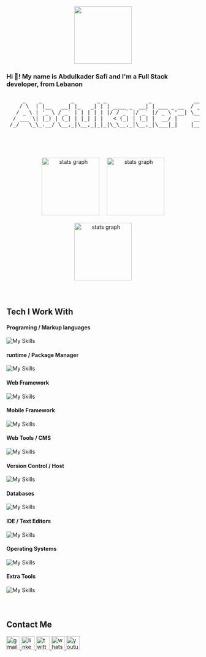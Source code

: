 <div align="center" style="width: 100% ;display: flex; justify-content: center; align-item: center; gap: 20px;">
  <a href="https://techforpalestine.org/learn-more" target="_blank">
    <img src="https://raw.githubusercontent.com/Safouene1/support-palestine-banner/master/banner-support.svg" height="150" />
  </a>
</div>

###

### Hi 👋! My name is Abdulkader Safi and I'm a Full Stack developer, from Lebanon

###

<p align="center">
  <pre>
     _    _         _       _ _             _             ____         __ _
    / \  | |__   __| |_   _| | | ____ _  __| | ___ _ __  / ___|  __ _ / _(_)
   / _ \ | '_ \ / _` | | | | | |/ / _` |/ _` |/ _ \ '__| \___ \ / _` | |_| |
  / ___ \| |_) | (_| | |_| | |   < (_| | (_| |  __/ |     ___) | (_| |  _| |
 /_/   \_\_.__/ \__,_|\__,_|_|_|\_\__,_|\__,_|\___|_|    |____/ \__,_|_| |_|
  </pre>
</p>

###

<br clear="both">

###

<div align="center" style="width: 100% ;display: flex; flex-direction: column; justify-content: center; align-item: center; gap: 20px;">
    <div align="center" style="width: 100% ;display: flex; justify-content: center; align-item: center; gap: 20px;">
        <img src="https://github-readme-stats.vercel.app/api?username=Abdulkader-Safi&hide_title=false&hide_rank=false&show_icons=true&include_all_commits=true&count_private=true&disable_animations=false&theme=dracula&locale=en&hide_border=false" height="150" alt="stats graph"  />
        <img src="https://github-readme-streak-stats.herokuapp.com/?user=Abdulkader-Safi&locale=en&theme=dracula" height="150" alt="stats graph"  />
    </div>
    <div align="center" style="width: 100% ;display: flex; justify-content: center; align-item: center; gap: 20px;">
        <img src="https://github-readme-stats.vercel.app/api/top-langs?username=Abdulkader-Safi&show_icons=true&locale=en&layout=compact&theme=dracula" height="150" alt="stats graph"  />
    </div>
</div>

###

<br clear="both">

###

## Tech I Work With

#### Programing / Markup languages

![My Skills](https://skillicons.dev/icons?i=html,css,js,ts,go,lua,php,markdown)

#### runtime / Package Manager

![My Skills](https://skillicons.dev/icons?i=nodejs,npm,yarn,bun)

#### Web Framework

![My Skills](https://skillicons.dev/icons?i=react,bootstrap,tailwind,htmx,nest,express,laravel)

<!-- #### Desktop Framework -->
<!---->
<!-- ![My Skills](https://skillicons.dev/icons?i=electron) -->

#### Mobile Framework

![My Skills](https://skillicons.dev/icons?i=react)

#### Web Tools / CMS

![My Skills](https://skillicons.dev/icons?i=graphql,redux,prisma,vite,wordpress,strapi)

#### Version Control / Host

![My Skills](https://skillicons.dev/icons?i=git,github,aws,netlify,vercel)

#### Databases

![My Skills](https://skillicons.dev/icons?i=mongo,sqlite,postgres,mysql,firebase,supabase)

#### IDE / Text Editors

![My Skills](https://skillicons.dev/icons?i=neovim,vscode)

#### Operating Systems

![My Skills](https://skillicons.dev/icons?i=linux,ubuntu,arch,mint,windows,apple)

#### Extra Tools

![My Skills](https://skillicons.dev/icons?i=docker,figma,arduino,obsidian,postman)

###

<br clear="both">

###

## Contact Me

<div align="left">
  <a href="mailto:safi.abdulkader@gmai.com" target="_blank">
    <img src="https://img.shields.io/static/v1?message=Gmail&logo=gmail&label=&color=D14836&logoColor=white&labelColor=&style=for-the-badge" height="35" alt="gmail logo"  />
  </a>
  <a href="https://linkedin.com/in/abdulkader-safi" target="_blank">
    <img src="https://img.shields.io/static/v1?message=LinkedIn&logo=linkedin&label=&color=0077B5&logoColor=white&labelColor=&style=for-the-badge" height="35" alt="linkedin logo"  />
  </a>
  <a href="https://twitter.com/AbdulkaderSafi" target="_blank">
    <img src="https://img.shields.io/static/v1?message=X/TWITTER&logo=x&label=&color=000&logoColor=white&labelColor=&style=for-the-badge" height="35" alt="twitter logo"  />
  </a>
  <a href="https://wa.me/96560787763" target="_blank">
    <img src="https://img.shields.io/static/v1?message=Whatsapp&logo=whatsapp&label=&color=25D366&logoColor=white&labelColor=&style=for-the-badge" height="35" alt="whatsapp logo"  />
  </a>
  <a href="https://www.youtube.com/@abdulkadersafi" target="_blank">
    <img src="https://img.shields.io/static/v1?message=Youtube&logo=youtube&label=&color=FF0001&logoColor=white&labelColor=&style=for-the-badge" height="35" alt="youtube logo"  />
  </a>
</div>

###

<br clear="both">

<!-- ### -->
<!---->
<!-- <a href="https://data.typeracer.com/pit/profile?user=abdulkader_safi&ref=badge" target="_top"><img src="https://data.typeracer.com/misc/badge?user=abdulkader_safi" border="0" alt="TypeRacer.com scorecard for user abdulkader_safi"/></a> -->
<!---->
<!-- ### -->
<!---->
<!-- <br clear="both"> -->
<!---->
<!-- ### -->
